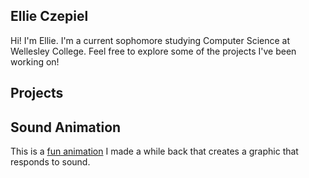 ## Ellie Czepiel
Hi!  I'm Ellie.  I'm a current sophomore studying Computer Science at Wellesley College.  Feel free to explore some of the projects I've been working on!

## Projects

## Sound Animation
This is a [fun animation](https://eczeps.github.io/sound_animation/) I made a while back that creates a graphic that responds to sound.
